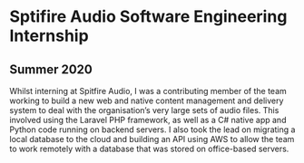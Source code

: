 # Sptifire Audio Software Engineering Internship
## Summer 2020

Whilst interning at Spitfire Audio, I was a contributing member of the team working to build a new web and native content management and delivery system to deal with the organisation’s very large sets of audio files. This involved using the Laravel PHP framework, as well as a C# native app and Python code running on backend servers. I also took the lead on migrating a local database to the cloud and building an API using AWS to allow the team to work remotely with a database that was stored on office-based servers.
